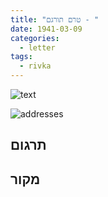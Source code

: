 ```yaml
---
title: "טרם תורגם - "
date: 1941-03-09
categories:
  - letter
tags:
  - rivka
---
```


![text](/pupko-papers/assets/images/1941-03-09-content.jpg)

![addresses](/pupko-papers/assets/images/1941-03-09-addresses.jpg)

## תרגום


## מקור
